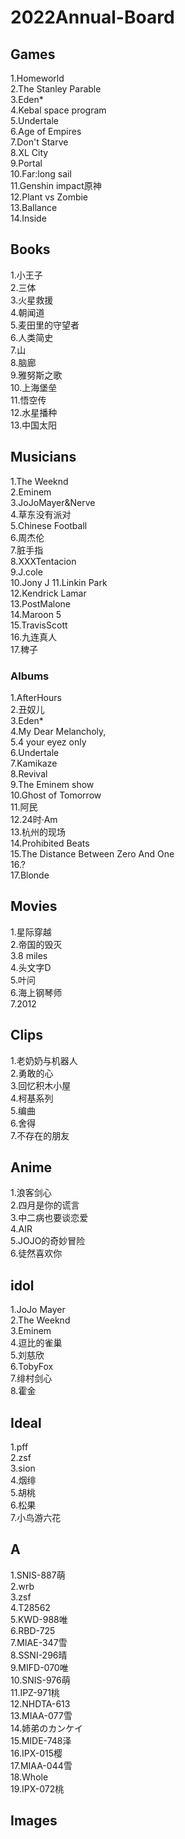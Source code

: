 # 2022Annual-Board

## Games
1.Homeworld  
2.The Stanley Parable  
3.Eden*  
4.Kebal space program  
5.Undertale  
6.Age of Empires  
7.Don't Starve  
8.XL City  
9.Portal  
10.Far:long sail  
11.Genshin impact原神  
12.Plant vs Zombie  
13.Ballance  
14.Inside  

## Books
1.小王子  
2.三体  
3.火星救援  
4.朝闻道  
5.麦田里的守望者  
6.人类简史  
7.山  
8.脑廊  
9.雅努斯之歌  
10.上海堡垒  
11.悟空传  
12.水星播种  
13.中国太阳  
 
## Musicians
1.The Weeknd  
2.Eminem  
3.JoJoMayer&Nerve  
4.草东没有派对  
5.Chinese Football  
6.周杰伦  
7.脏手指  
8.XXXTentacion  
9.J.cole   
10.Jony J
11.Linkin Park  
12.Kendrick Lamar  
13.PostMalone   
14.Maroon 5  
15.TravisScott  
16.九连真人  
17.稗子   

### Albums
1.AfterHours  
2.丑奴儿  
3.Eden*    
4.My Dear Melancholy,  
5.4 your eyez only  
6.Undertale  
7.Kamikaze  
8.Revival   
9.The Eminem show   
10.Ghost of Tomorrow   
11.阿民   
12.24时·Am  
13.杭州的现场  
14.Prohibited Beats  
15.The Distance Between Zero And One  
16.?  
17.Blonde  

## Movies
1.星际穿越  
2.帝国的毁灭  
3.8 miles  
4.头文字D  
5.叶问  
6.海上钢琴师  
7.2012  

## Clips 
1.老奶奶与机器人  
2.勇敢的心  
3.回忆积木小屋  
4.柯基系列  
5.编曲  
6.舍得   
7.不存在的朋友  

## Anime 
1.浪客剑心   
2.四月是你的谎言    
3.中二病也要谈恋爱  
4.AIR  
5.JOJO的奇妙冒险  
6.徒然喜欢你  

## idol
1.JoJo Mayer  
2.The Weeknd  
3.Eminem  
4.逗比的雀巢  
5.刘慈欣  
6.TobyFox  
7.绯村剑心  
8.霍金

## Ideal
1.pff  
2.zsf  
3.sion  
4.烟绯  
5.胡桃  
6.松果  
7.小鸟游六花      

## A
1.SNIS-887萌  
2.wrb  
3.zsf  
4.T28562   
5.KWD-988唯  
6.RBD-725  
7.MIAE-347雪  
8.SSNI-296晴  
9.MIFD-070唯  
10.SNIS-976萌  
11.IPZ-971桃  
12.NHDTA-613  
13.MIAA-077雪  
14.姉弟のカンケイ  
15.MIDE-748泽  
16.IPX-015樱  
17.MIAA-044雪  
18.Whole  
19.IPX-072桃  

## Images  
